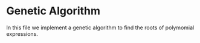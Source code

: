 # Genetic Algorithm 
In this file we implement a genetic algorithm to find the roots of polymomial expressions.